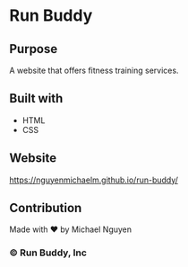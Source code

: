 # Run Buddy

## Purpose
A website that offers fitness training services.

## Built with 
* HTML
* CSS

## Website
https://nguyenmichaelm.github.io/run-buddy/

## Contribution
Made with &#10084;&#65039; by Michael Nguyen

### &copy; Run Buddy, Inc
